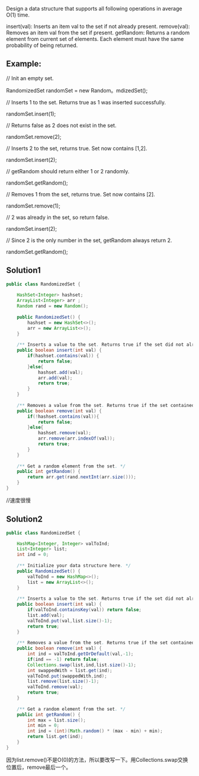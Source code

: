 Design a data structure that supports all following operations in average O(1) time.

insert(val): Inserts an item val to the set if not already present.
remove(val): Removes an item val from the set if present.
getRandom: Returns a random element from current set of elements. Each element must have the same probability of being returned.
## Example:

// Init an empty set.

RandomizedSet randomSet = new Random。mdizedSet();

// Inserts 1 to the set. Returns true as 1 was inserted successfully.

randomSet.insert(1);

// Returns false as 2 does not exist in the set.

randomSet.remove(2);

// Inserts 2 to the set, returns true. Set now contains [1,2].

randomSet.insert(2);

// getRandom should return either 1 or 2 randomly.

randomSet.getRandom();

// Removes 1 from the set, returns true. Set now contains [2].

randomSet.remove(1);

// 2 was already in the set, so return false.

randomSet.insert(2);

// Since 2 is the only number in the set, getRandom always return 2.

randomSet.getRandom();


## Solution1

```java
public class RandomizedSet {
	
	HashSet<Integer> hashset;
	ArrayList<Integer> arr ;
	Random rand = new Random();
	
    public RandomizedSet() {
    	hashset = new HashSet<>();
    	arr = new ArrayList<>();
    }
    
    /** Inserts a value to the set. Returns true if the set did not already contain the specified element. */
    public boolean insert(int val) {
    	if(hashset.contains(val)) {
    		return false;
    	}else{
    		hashset.add(val);
    		arr.add(val);
    		return true;
    	}  	
    }
    
    /** Removes a value from the set. Returns true if the set contained the specified element. */
    public boolean remove(int val) {
        if(!hashset.contains(val)){
        	return false;
        }else{
        	hashset.remove(val);
        	arr.remove(arr.indexOf(val));
        	return true;
        }
    }
    
    /** Get a random element from the set. */
    public int getRandom() {
        return arr.get(rand.nextInt(arr.size()));
    }
}

```
//速度很慢


## Solution2
```java
public class RandomizedSet {

    HashMap<Integer, Integer> valToInd;
    List<Integer> list;
    int ind = 0;
    
    /** Initialize your data structure here. */
    public RandomizedSet() {
        valToInd = new HashMap<>();
        list = new ArrayList<>();
    }
    
    /** Inserts a value to the set. Returns true if the set did not already contain the specified element. */
    public boolean insert(int val) {
        if(valToInd.containsKey(val)) return false;
        list.add(val);
        valToInd.put(val,list.size()-1);
        return true;
    }
    
    /** Removes a value from the set. Returns true if the set contained the specified element. */
    public boolean remove(int val) {
        int ind = valToInd.getOrDefault(val,-1);
        if(ind == -1) return false;
        Collections.swap(list,ind,list.size()-1);
        int swappedWith = list.get(ind);
        valToInd.put(swappedWith,ind);
        list.remove(list.size()-1);
        valToInd.remove(val);
        return true;
    }
    
    /** Get a random element from the set. */
    public int getRandom() {
        int max = list.size();
        int min = 0;
        int ind = (int)(Math.random() * (max - min) + min);
        return list.get(ind);
    }
}
```
因为list.remove()不是O(0)的方法，所以要改写一下。用Collections.swap交换位置后，remove最后一个。
